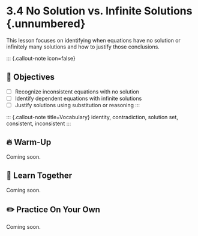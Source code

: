 #  3.4 No Solution vs. Infinite Solutions {.unnumbered}

This lesson focuses on identifying when equations have no solution or infinitely many solutions and how to justify those conclusions.

::: {.callout-note icon=false}
## 🎯 Objectives
- [ ] Recognize inconsistent equations with no solution
- [ ] Identify dependent equations with infinite solutions
- [ ] Justify solutions using substitution or reasoning
:::

::: {.callout-note title=Vocabulary}
identity, contradiction, solution set, consistent, inconsistent
:::

## 🔥 Warm-Up
Coming soon.

## 🧠 Learn Together
Coming soon.

## ✏️ Practice On Your Own
Coming soon.
